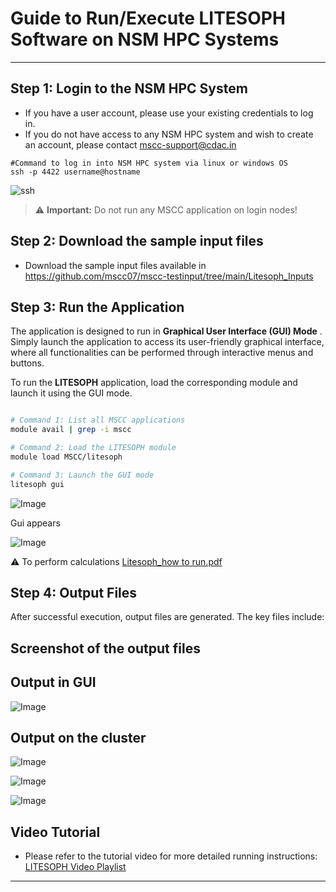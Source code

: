 # Guide to Run/Execute LITESOPH Software on NSM HPC Systems

---

##  Step 1: Login to the NSM HPC System
- If you have a user account, please use your existing credentials to log in.
- If you do not have access to any NSM HPC system and wish to create an account, please contact [mscc-support@cdac.in](mailto:mscc-support@cdac.in)




```
#Command to log in into NSM HPC system via linux or windows OS
ssh -p 4422 username@hostname
```
![ssh](https://github.com/user-attachments/assets/fadebec6-8d52-4a81-b03e-a40bfaa96378)



> ⚠️ **Important:** Do not run any MSCC application on login nodes!


##  Step 2: Download the sample input files

- Download the sample input files  available in https://github.com/mscc07/mscc-testinput/tree/main/Litesoph_Inputs

## Step 3: Run the Application

The application is designed to run in **Graphical User Interface (GUI) Mode** .  
Simply launch the application to access its user-friendly graphical interface, where all functionalities can be performed through interactive menus and buttons.


To run the **LITESOPH** application, load the corresponding module and launch it using the GUI mode.

```bash

# Command 1: List all MSCC applications
module avail | grep -i mscc

# Command 2: Load the LITESOPH module
module load MSCC/litesoph     

# Command 3: Launch the GUI mode
litesoph gui

```

![Image](https://github.com/user-attachments/assets/61048e65-ea16-4606-968b-2014d33d0fd1)

Gui appears 

![Image](https://github.com/user-attachments/assets/144b941a-9637-43c7-b0e0-e5973becf244)

 ⚠️ To perform calculations  [Litesoph_how to run.pdf](https://github.com/user-attachments/files/19955967/Litesoph_how.to.run.pdf)




## Step 4: Output Files

After successful execution, output files are generated. The key files include:

## Screenshot of the output files

## Output in GUI

![Image](https://github.com/user-attachments/assets/e3b03d8e-741d-4ed0-af83-26783d0d9ceb)

## Output on the cluster 

![Image](https://github.com/user-attachments/assets/5b7671ee-6bb7-401f-8d68-feb9fffd5add)

![Image](https://github.com/user-attachments/assets/afa6dc3e-8125-47af-b264-d96b104f9e05)

![Image](https://github.com/user-attachments/assets/6a9425ab-09e1-4d6b-97ad-107d7e523f59)

## Video Tutorial
- Please refer to the tutorial video for more detailed running instructions: [LITESOPH Video Playlist](https://youtube.com/playlist?list=PL4_IG4UezHjDSP1blp4bK1dUvcyXi_0L1&si=j-xj592fIeUyTFi9)
---

